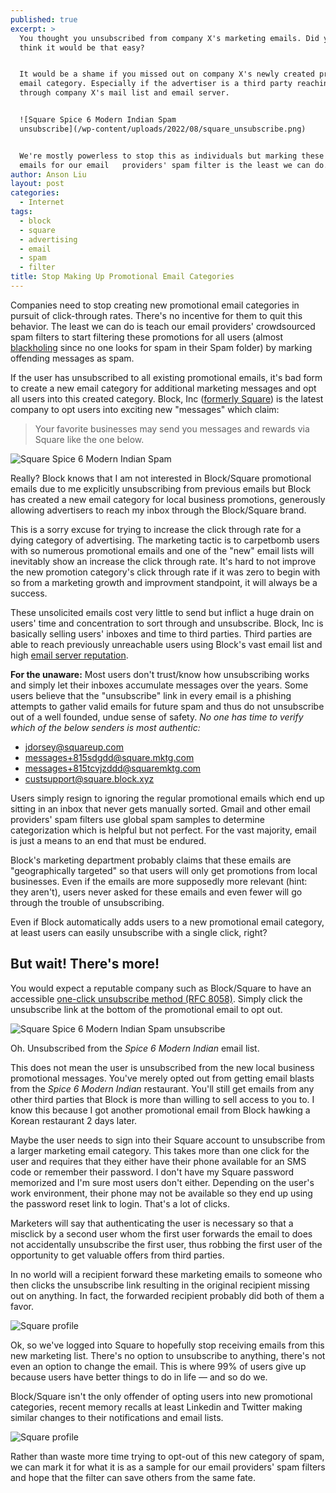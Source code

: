 ```yaml
---
published: true
excerpt: >
  You thought you unsubscribed from company X's marketing emails. Did you really
  think it would be that easy?


  It would be a shame if you missed out on company X's newly created promotional
  email category. Especially if the advertiser is a third party reaching you
  through company X's mail list and email server.


  ![Square Spice 6 Modern Indian Spam
  unsubscribe](/wp-content/uploads/2022/08/square_unsubscribe.png)


  We're mostly powerless to stop this as individuals but marking these spam
  emails for our email   providers' spam filter is the least we can do. 
author: Anson Liu
layout: post
categories:
  - Internet
tags:
  - block
  - square
  - advertising
  - email
  - spam
  - filter
title: Stop Making Up Promotional Email Categories
---
```


Companies need to stop creating new promotional email categories in pursuit of click-through rates. There's no incentive for them to quit this behavior. The least we can do is teach our email providers' crowdsourced spam filters to start filtering these promotions for all users (almost [blackholing](https://en.wikipedia.org/wiki/Black_hole_(networking)) since no one looks for spam in their Spam folder) by marking offending messages as spam. 

If the user has unsubscribed to all existing promotional emails, it's bad form to create a new email category for additional marketing messages and opt all users into this created category. Block, Inc ([formerly Square](https://squareup.com/us/en/press/square-changes-name-to-block)) is the latest company to opt users into exciting new "messages" which claim:

> Your favorite businesses may send you messages and rewards via Square like the one below.

![Square Spice 6 Modern Indian Spam](/wp-content/uploads/2022/08/square_indian_spam.png)

Really? Block knows that I am not interested in Block/Square promotional emails due to me explicitly unsubscribing from previous emails but Block has created a new email category for local business promotions, generously allowing advertisers to reach my inbox through the Block/Square brand. 

This is a sorry excuse for trying to increase the click through rate for a dying category of advertising. The marketing tactic is to carpetbomb users with so numerous promotional emails and one of the "new" email lists will inevitably show an increase the click through rate. It's hard to not improve the new promotion category's click through rate if it was zero to begin with so from a marketing growth and improvment standpoint, it will always be a success. 

These unsolicited emails cost very little to send but inflict a huge drain on users' time and concentration to sort through and unsubscribe. Block, Inc is basically selling users' inboxes and time to third parties. Third parties are able to reach previously unreachable users using Block's vast email list and high [email server reputation](https://www.sparkpost.com/resources/email-explained/email-sender-reputation/).

**For the unaware:** Most users don't trust/know how unsubscribing works and simply let their inboxes accumulate messages over the years. Some users believe that the "unsubscribe" link in every email is a phishing attempts to gather valid emails for future spam and thus do not unsubscribe out of a well founded, undue sense of safety. *No one has time to verify which of the below senders is most authentic:*

- jdorsey@squareup.com
- messages+815sdgdd@square.mktg.com
- messages+815tcvjzddd@squaremktg.com
- custsupport@square.block.xyz

Users simply resign to ignoring the regular promotional emails which end up sitting in an inbox that never gets manually sorted. Gmail and other email providers' spam filters use global spam samples to determine categorization which is helpful but not perfect. For the vast majority, email is just a means to an end that must be endured. 

Block's marketing department probably claims that these emails are "geographically targeted" so that users will only get promotions from local businesses. Even if the emails are more supposedly more relevant (hint: they aren't), users never asked for these emails and even fewer will go through the trouble of unsubscribing. 

Even if Block automatically adds users to a new promotional email category, at least users can easily unsubscribe with a single click, right?

## But wait! There's more!

You would expect a reputable company such as Block/Square to have an accessible [one-click unsubscribe method (RFC 8058)](https://datatracker.ietf.org/doc/html/rfc8058). Simply click the unsubscribe link at the bottom of the promotional email to opt out.

![Square Spice 6 Modern Indian Spam unsubscribe](/wp-content/uploads/2022/08/square_unsubscribe.png)

Oh. Unsubscribed from the *Spice 6 Modern Indian* email list.

This does not mean the user is unsubscribed from the new local business promotional messages. You've merely opted out from getting email blasts from the *Spice 6 Modern Indian* restaurant. You'll still get emails from any other third parties that Block is more than willing to sell access to you to. I know this because I got another promotional email from Block hawking a Korean restaurant 2 days later.

Maybe the user needs to sign into their Square account to unsubscribe from a larger marketing email category. This takes more than one click for the user and requires that they either have their phone available for an SMS code or remember their password. I don't have my Square password memorized and I'm sure most users don't either. Depending on the user's work environment, their phone may not be available so they end up using the password reset link to login. That's a lot of clicks. 

Marketers will say that authenticating the user is necessary so that a misclick by a second user whom the first user forwards the email to does not accidentally unsubscribe the first user, thus robbing the first user of the opportunity to get valuable offers from third parties. 

In no world will a recipient forward these marketing emails to someone who then clicks the unsubscribe link resulting in the original recipient missing out on anything. In fact, the forwarded recipient probably did both of them a favor.

![Square profile](/wp-content/uploads/2022/08/square_manage_prefs.png)

Ok, so we've logged into Square to hopefully stop receiving emails from this new marketing list. There's no option to unsubscribe to anything, there's not even an option to change the email. This is where 99% of users give up because users have better things to do in life ⁠— and so do we. 

Block/Square isn't the only offender of opting users into new promotional categories, recent memory recalls at least Linkedin and Twitter making similar changes to their notifications and email lists. 

![Square profile](/wp-content/uploads/2022/08/gmail_mark_spam_square.png)

Rather than waste more time trying to opt-out of this new category of spam, we can mark it for what it is as a sample for our email providers' spam filters and hope that the filter can save others from the same fate.
